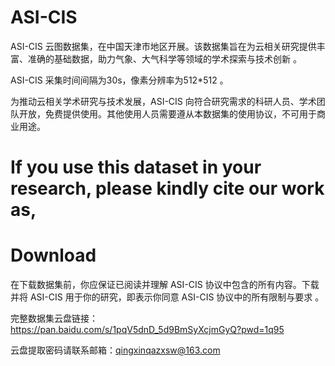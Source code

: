 # ASI-CIS

 ASI-CIS 云图数据集，在中国天津市地区开展。该数据集旨在为云相关研究提供丰富、准确的基础数据，助力气象、大气科学等领域的学术探索与技术创新 。

ASI-CIS 采集时间间隔为30s，像素分辨率为512*512 。

为推动云相关学术研究与技术发展，ASI-CIS 向符合研究需求的科研人员、学术团队开放，免费提供使用。其他使用人员需要遵从本数据集的使用协议，不可用于商业用途。







# If you use this dataset in your research, please kindly cite our work as,









# Download

在下载数据集前，你应保证已阅读并理解 ASI-CIS 协议中包含的所有内容。下载并将 ASI-CIS 用于你的研究，即表示你同意 ASI-CIS 协议中的所有限制与要求 。

完整数据集云盘链接：https://pan.baidu.com/s/1pqV5dnD_5d9BmSyXcjmGyQ?pwd=1q95

云盘提取密码请联系邮箱：qingxinqazxsw@163.com

